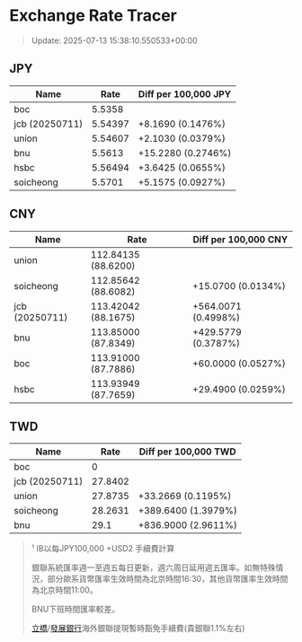 # Exchange Rate Tracer

> Update: 2025-07-13 15:38:10.550533+00:00

## JPY

| Name           |    Rate | Diff per 100,000 JPY   |
|----------------|---------|------------------------|
| boc            | 5.5358  |                        |
| jcb (20250711) | 5.54397 | +8.1690 (0.1476%)      |
| union          | 5.54607 | +2.1030 (0.0379%)      |
| bnu            | 5.5613  | +15.2280 (0.2746%)     |
| hsbc           | 5.56494 | +3.6425 (0.0655%)      |
| soicheong      | 5.5701  | +5.1575 (0.0927%)      |

## CNY

| Name           | Rate                | Diff per 100,000 CNY   |
|----------------|---------------------|------------------------|
| union          | 112.84135	(88.6200) |                        |
| soicheong      | 112.85642	(88.6082) | +15.0700 (0.0134%)     |
| jcb (20250711) | 113.42042	(88.1675) | +564.0071 (0.4998%)    |
| bnu            | 113.85000	(87.8349) | +429.5779 (0.3787%)    |
| boc            | 113.91000	(87.7886) | +60.0000 (0.0527%)     |
| hsbc           | 113.93949	(87.7659) | +29.4900 (0.0259%)     |

## TWD

| Name           |    Rate | Diff per 100,000 TWD   |
|----------------|---------|------------------------|
| boc            |  0      |                        |
| jcb (20250711) | 27.8402 |                        |
| union          | 27.8735 | +33.2669 (0.1195%)     |
| soicheong      | 28.2631 | +389.6400 (1.3979%)    |
| bnu            | 29.1    | +836.9000 (2.9611%)    |


> ¹ IB以每JPY100,000 +USD2 手續費計算
>
> 銀聯系統匯率週一至週五每日更新，週六周日延用週五匯率。如無特殊情況，部分歐系貨幣匯率生效時間為北京時間16:30，其他貨幣匯率生效時間為北京時間11:00。
>
> BNU下班時間匯率較差。
>
> [立橋](https://www.wlbank.com.mo/uploads/ueditor/file/20181211/1544536513900230.pdf)/[發展銀行](https://www.mdb.com.mo/Service_Charges_20230728.pdf)海外銀聯提現暫時豁免手續費(貴銀聯1.1%左右)

